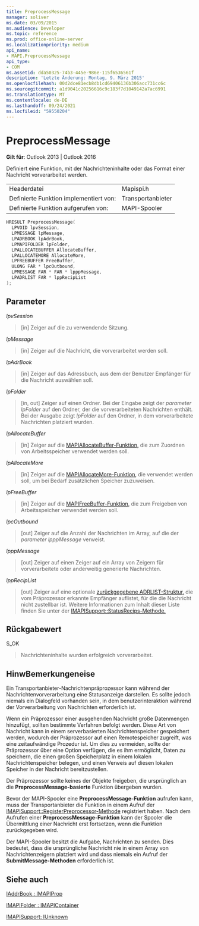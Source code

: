 ```yaml
---
title: PreprocessMessage
manager: soliver
ms.date: 03/09/2015
ms.audience: Developer
ms.topic: reference
ms.prod: office-online-server
ms.localizationpriority: medium
api_name:
- MAPI.PreprocessMessage
api_type:
- COM
ms.assetid: dda50325-74b3-445e-986e-115f6536561f
description: 'Letzte Änderung: Montag, 9. März 2015'
ms.openlocfilehash: 00d2dce81ecb8db1cd69406136b306acc731cc6c
ms.sourcegitcommit: a1d9041c20256616c9c183f7d1049142a7ac6991
ms.translationtype: MT
ms.contentlocale: de-DE
ms.lasthandoff: 09/24/2021
ms.locfileid: "59550204"
---
```

# <a name="preprocessmessage"></a>PreprocessMessage

  
  
**Gilt für**: Outlook 2013 | Outlook 2016 
  
Definiert eine Funktion, mit der Nachrichteninhalte oder das Format einer Nachricht vorverarbeitet werden.
  
|||
|:-----|:-----|
|Headerdatei  <br/> |Mapispi.h  <br/> |
|Definierte Funktion implementiert von:  <br/> |Transportanbieter  <br/> |
|Definierte Funktion aufgerufen von:  <br/> |MAPI-Spooler  <br/> |
   
```cpp
HRESULT PreprocessMessage(
  LPVOID lpvSession,
  LPMESSAGE lpMessage,
  LPADRBOOK lpAdrBook,
  LPMAPIFOLDER lpFolder,
  LPALLOCATEBUFFER AllocateBuffer,
  LPALLOCATEMORE AllocateMore,
  LPFREEBUFFER FreeBuffer,
  ULONG FAR * lpcOutbound,
  LPMESSAGE FAR * FAR * lpppMessage,
  LPADRLIST FAR * lppRecipList
);
```

## <a name="parameters"></a>Parameter

 _lpvSession_
  
> [in] Zeiger auf die zu verwendende Sitzung. 
    
 _lpMessage_
  
> [in] Zeiger auf die Nachricht, die vorverarbeitet werden soll. 
    
 _lpAdrBook_
  
> [in] Zeiger auf das Adressbuch, aus dem der Benutzer Empfänger für die Nachricht auswählen soll. 
    
 _lpFolder_
  
> [in, out] Zeiger auf einen Ordner. Bei der Eingabe zeigt der  _parameter lpFolder_ auf den Ordner, der die vorverarbeiteten Nachrichten enthält. Bei der Ausgabe zeigt  _lpFolder_ auf den Ordner, in dem vorverarbeitete Nachrichten platziert wurden. 
    
 _lpAllocateBuffer_
  
> [in] Zeiger auf die [MAPIAllocateBuffer-Funktion,](mapiallocatebuffer.md) die zum Zuordnen von Arbeitsspeicher verwendet werden soll. 
    
 _lpAllocateMore_
  
> [in] Zeiger auf die [MAPIAllocateMore-Funktion,](mapiallocatemore.md) die verwendet werden soll, um bei Bedarf zusätzlichen Speicher zuzuweisen. 
    
 _lpFreeBuffer_
  
> [in] Zeiger auf die [MAPIFreeBuffer-Funktion,](mapifreebuffer.md) die zum Freigeben von Arbeitsspeicher verwendet werden soll. 
    
 _lpcOutbound_
  
> [out] Zeiger auf die Anzahl der Nachrichten im Array, auf die der  _parameter lpppMessage_ verweist. 
    
 _lpppMessage_
  
> [out] Zeiger auf einen Zeiger auf ein Array von Zeigern für vorverarbeitete oder anderweitig generierte Nachrichten. 
    
 _lppRecipList_
  
> [out] Zeiger auf eine optionale [zurückgegebene ADRLIST-Struktur,](adrlist.md) die vom Präprozessor erkannte Empfänger auflistet, für die die Nachricht nicht zustellbar ist. Weitere Informationen zum Inhalt dieser Liste finden Sie unter der [IMAPISupport::StatusRecips-Methode.](imapisupport-statusrecips.md) 
    
## <a name="return-value"></a>Rückgabewert

S_OK
  
> Nachrichteninhalte wurden erfolgreich vorverarbeitet.
    
## <a name="remarks"></a>HinwBemerkungeneise

Ein Transportanbieter-Nachrichtenpräprozessor kann während der Nachrichtenvorverarbeitung eine Statusanzeige darstellen. Es sollte jedoch niemals ein Dialogfeld vorhanden sein, in dem benutzerinteraktion während der Vorverarbeitung von Nachrichten erforderlich ist. 
  
Wenn ein Präprozessor einer ausgehenden Nachricht große Datenmengen hinzufügt, sollten bestimmte Verfahren befolgt werden. Diese Art von Nachricht kann in einem serverbasierten Nachrichtenspeicher gespeichert werden, wodurch der Präprozessor auf einen Remotespeicher zugreift, was eine zeitaufwändige Prozedur ist. Um dies zu vermeiden, sollte der Präprozessor über eine Option verfügen, die es ihm ermöglicht, Daten zu speichern, die einen großen Speicherplatz in einem lokalen Nachrichtenspeicher belegen, und einen Verweis auf diesen lokalen Speicher in der Nachricht bereitzustellen. 
  
Der Präprozessor sollte keines der Objekte freigeben, die ursprünglich an die **PreprocessMessage-basierte** Funktion übergeben wurden. 
  
Bevor der MAPI-Spooler eine **PreprocessMessage-Funktion** aufrufen kann, muss der Transportanbieter die Funktion in einem Aufruf der [IMAPISupport::RegisterPreprocessor-Methode](imapisupport-registerpreprocessor.md) registriert haben. Nach dem Aufrufen einer **PreprocessMessage-Funktion** kann der Spooler die Übermittlung einer Nachricht erst fortsetzen, wenn die Funktion zurückgegeben wird. 
  
Der MAPI-Spooler besitzt die Aufgabe, Nachrichten zu senden. Dies bedeutet, dass die ursprüngliche Nachricht nie in einem Array von Nachrichtenzeigern platziert wird und dass niemals ein Aufruf der **SubmitMessage-Methoden** erforderlich ist. 
  
## <a name="see-also"></a>Siehe auch



[IAddrBook : IMAPIProp](iaddrbookimapiprop.md)
  
[IMAPIFolder : IMAPIContainer](imapifolderimapicontainer.md)
  
[IMAPISupport: IUnknown](imapisupportiunknown.md)

